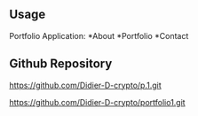 ## Usage

Portfolio Application: 
*About 
*Portfolio
*Contact


## Github Repository

https://github.com/Didier-D-crypto/p.1.git

https://github.com/Didier-D-crypto/portfolio1.git




